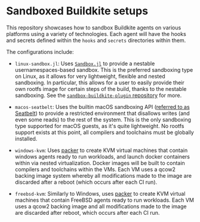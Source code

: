 # Sandboxed Buildkite setups

This repository showcases how to sandbox Buildkite agents on various platforms using a variety of technologies.
Each agent will have the hooks and secrets defined within the `hooks` and `secrets` directories within them.

The configurations include:

* `linux-sandbox.jl`:  Uses [`Sandbox.jl`](https://github.com/staticfloat/Sandbox.jl/) to provide a nestable usernamespaces-based sandbox.  This is the preferred sandboxing type on Linux, as it allows for very lightweight, flexible and nested sandboxing.  In particular, this allows for a user to easily provide their own rootfs image for certain steps of the build, thanks to the nestable sandboxing.  See the [`sandbox-buildkite-plugin` repository](https://github.com/staticfloat/sandbox-buildkite-plugin) for more.

* `macos-seatbelt`: Uses the builtin macOS sandboxing API ([referred to as Seatbelt](https://www.chromium.org/developers/design-documents/sandbox/osx-sandboxing-design/)) to provide a restricted environment that disallows writes (and even some reads) to the rest of the system.  This is the only sandboxing type supported for macOS guests, as it's quite lightweight.  No rootfs support exists at this point, all compilers and toolchains must be globally installed.

* `windows-kvm`: Uses [packer](https://www.packer.io/) to create KVM virtual machines that contain windows agents ready to run workloads, and launch docker containers within via nested virtualization.  Docker images will be built to contain compilers and toolchains within the VMs.  Each VM uses a qcow2 backing image system whereby all modifications made to the image are discarded after a reboot (which occurs after each CI run).

* `freebsd-kvm`: Similarly to Windows, uses [packer](https://www.packer.io/) to create KVM virtual machines that contain FreeBSD agents ready to run workloads. Each VM uses a qcow2 backing image and all modifications made to the image are discarded after reboot, which occurs after each CI run.
